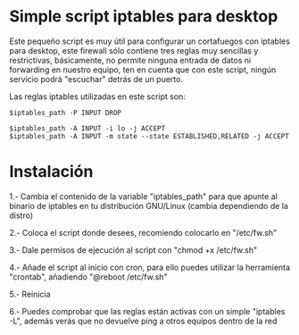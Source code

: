 # Simple script iptables para desktop

Este pequeño script es muy útil para configurar un cortafuegos con iptables para desktop, este firewall sólo contiene tres reglas muy sencillas y restrictivas, básicamente, no permite ninguna entrada de datos ni forwarding en nuestro equipo, ten en cuenta que con este script, ningún servicio podrá "escuchar" detrás de un puerto.

Las reglas iptables utilizadas en este script son:

```
$iptables_path -P INPUT DROP

$iptables_path -A INPUT -i lo -j ACCEPT
$iptables_path -A INPUT -m state --state ESTABLISHED,RELATED -j ACCEPT
```

# Instalación

1.- Cambia el contenido de la variable "iptables_path" para que apunte al binario de iptables en tu distribución GNU/Linux (cambia dependiendo de la distro)

2.- Coloca el script donde desees, recomiendo colocarlo en "/etc/fw.sh"

3.- Dale permisos de ejecución al script con "chmod +x /etc/fw.sh"

4.- Añade el script al inicio con cron, para ello puedes utilizar la herramienta "crontab", añadiendo "@reboot /etc/fw.sh"

5.- Reinicia

6.- Puedes comprobar que las reglas están activas con un simple "iptables -L", además verás que no devuelve ping a otros equipos dentro de la red